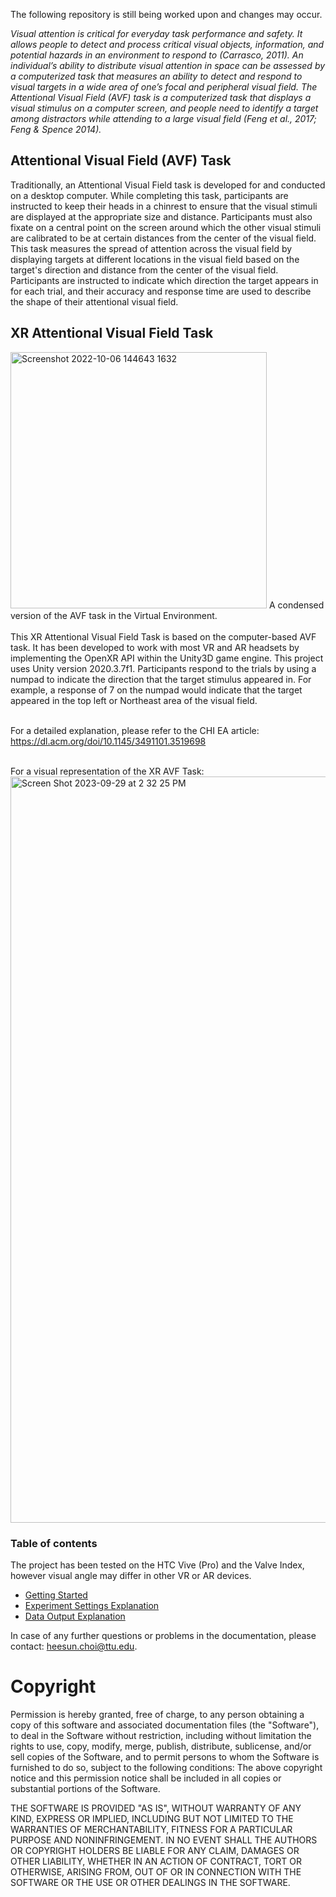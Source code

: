 The following repository is still being worked upon and changes may occur.

<i> Visual attention is critical for everyday task performance and safety. It allows people to detect and process critical visual objects, information, and potential hazards in an environment to respond to (Carrasco, 2011). An individual’s ability to distribute visual attention in space can be assessed by a computerized task that measures an ability to detect and respond to visual targets in a wide area of one’s focal and peripheral visual field. The Attentional Visual Field (AVF) task is a computerized task that displays a visual stimulus on a computer screen, and people need to identify a target among distractors while attending to a large visual field (Feng et al., 2017; Feng & Spence 2014). </i>

## Attentional Visual Field (AVF) Task
 

Traditionally, an Attentional Visual Field task is developed for and conducted on a desktop computer. While completing this task, participants are instructed to keep their heads in a chinrest to ensure that the visual stimuli are displayed at the appropriate size and distance. Participants must also fixate on a central point on the screen around which the other visual stimuli are calibrated to be at certain distances from the center of the visual field. This task measures the spread of attention across the visual field by displaying targets at different locations in the visual field based on the target's direction and distance from the center of the visual field. Participants are instructed to indicate which direction the target appears in for each trial, and their accuracy and response time are used to describe the shape of their attentional visual field.
<br>


## XR Attentional Visual Field Task

<img width="410" alt="Screenshot 2022-10-06 144643 1632" src="https://user-images.githubusercontent.com/105318271/194405056-48a09161-5136-4298-980b-5557f87527e6.png">
A condensed version of the AVF task in the Virtual Environment.
<br>
<br>
This XR Attentional Visual Field Task is based on the computer-based AVF task. It has been developed to work with most VR and AR headsets by implementing the OpenXR API within the Unity3D game engine. This project uses Unity version 2020.3.7f1. Participants respond to the trials by using a numpad to indicate the direction that the target stimulus appeared in. For example, a response of 7 on the numpad would indicate that the target appeared in the top left or Northeast area of the visual field.

<br>For a detailed explanation, please refer to the CHI EA article: https://dl.acm.org/doi/10.1145/3491101.3519698
</br>

<br> For a visual representation of the XR AVF Task:<img width="1194" alt="Screen Shot 2023-09-29 at 2 32 25 PM" src="https://github.com/Applied-Cognition-and-Safety-Lab/XR-Attentional-Visual-Field-Task/assets/105318271/5e253a25-5956-4d51-a9eb-dd28ba8970b7">
</br>
### Table of contents

The project has been tested on the HTC Vive (Pro) and the Valve Index, however visual angle may differ in other VR or AR devices. 

- [Getting Started](https://github.com/Applied-Cognition-and-Safety-Lab/XR-Attentional-Visual-Field-Task/blob/main/Getting%20Started.md)
- [Experiment Settings Explanation](https://github.com/Applied-Cognition-and-Safety-Lab/XR-Attentional-Visual-Field-Task/blob/main/ExperimentSettings.md)
- [Data Output Explanation](https://github.com/Applied-Cognition-and-Safety-Lab/XR-Attentional-Visual-Field-Task/blob/main/DataOutput.md)

In case of any further questions or problems in the documentation, please contact: heesun.choi@ttu.edu.


# Copyright

Permission is hereby granted, free of charge, to any person obtaining a copy of this software and associated documentation files (the "Software"), 
to deal in the Software without restriction, including without limitation the rights to use, copy, modify, merge, publish, distribute, sublicense, 
and/or sell copies of the Software, and to permit persons to whom the Software is furnished to do so, subject to the following conditions: 
The above copyright notice and this permission notice shall be included in all copies or substantial portions of the Software.

THE SOFTWARE IS PROVIDED "AS IS", WITHOUT WARRANTY OF ANY KIND, EXPRESS OR IMPLIED, INCLUDING BUT NOT LIMITED TO THE WARRANTIES OF MERCHANTABILITY, 
FITNESS FOR A PARTICULAR PURPOSE AND NONINFRINGEMENT. IN NO EVENT SHALL THE AUTHORS OR COPYRIGHT HOLDERS BE LIABLE FOR ANY CLAIM, DAMAGES OR OTHER LIABILITY, 
WHETHER IN AN ACTION OF CONTRACT, TORT OR OTHERWISE, ARISING FROM, OUT OF OR IN CONNECTION WITH THE SOFTWARE OR THE USE OR OTHER DEALINGS IN THE SOFTWARE.

